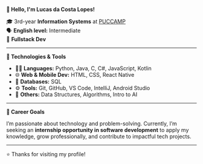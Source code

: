 **👋 Hello, I'm Lucas da Costa Lopes!**

🎓 3rd-year **Information Systems** at [PUCCAMP](https://www.puc-campinas.edu.br/)  
🗣️ **English level:** Intermediate  
🚀 **Fullstack Dev**  

---

**🧠 Technologies & Tools**

- 👨‍💻 **Languages:** Python, Java, C, C#, JavaScript, Kotlin  
- 🌐 **Web & Mobile Dev:** HTML, CSS, React Native  
- 💾 **Databases:** SQL  
- ⚙️ **Tools:** Git, GitHub, VS Code, IntelliJ, Android Studio  
- 🤖 **Others:** Data Structures, Algorithms, Intro to AI
  
---

**🎯 Career Goals**  

I’m passionate about technology and problem-solving. Currently, I’m seeking an **internship opportunity in software development** to apply my knowledge, grow professionally, and contribute to impactful tech projects.

---  

⭐ Thanks for visiting my profile!
